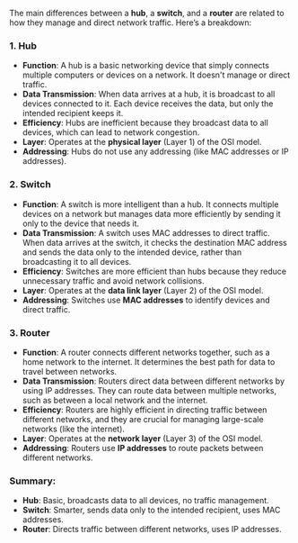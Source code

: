 The main differences between a **hub**, a **switch**, and a **router** are related to how they manage and direct network traffic. Here’s a breakdown:

### 1. **Hub**
- **Function**: A hub is a basic networking device that simply connects multiple computers or devices on a network. It doesn't manage or direct traffic.
- **Data Transmission**: When data arrives at a hub, it is broadcast to all devices connected to it. Each device receives the data, but only the intended recipient keeps it.
- **Efficiency**: Hubs are inefficient because they broadcast data to all devices, which can lead to network congestion.
- **Layer**: Operates at the **physical layer** (Layer 1) of the OSI model.
- **Addressing**: Hubs do not use any addressing (like MAC addresses or IP addresses).

### 2. **Switch**
- **Function**: A switch is more intelligent than a hub. It connects multiple devices on a network but manages data more efficiently by sending it only to the device that needs it.
- **Data Transmission**: A switch uses MAC addresses to direct traffic. When data arrives at the switch, it checks the destination MAC address and sends the data only to the intended device, rather than broadcasting it to all devices.
- **Efficiency**: Switches are more efficient than hubs because they reduce unnecessary traffic and avoid network collisions.
- **Layer**: Operates at the **data link layer** (Layer 2) of the OSI model.
- **Addressing**: Switches use **MAC addresses** to identify devices and direct traffic.

### 3. **Router**
- **Function**: A router connects different networks together, such as a home network to the internet. It determines the best path for data to travel between networks.
- **Data Transmission**: Routers direct data between different networks by using IP addresses. They can route data between multiple networks, such as between a local network and the internet.
- **Efficiency**: Routers are highly efficient in directing traffic between different networks, and they are crucial for managing large-scale networks (like the internet).
- **Layer**: Operates at the **network layer** (Layer 3) of the OSI model.
- **Addressing**: Routers use **IP addresses** to route packets between different networks.

### Summary:
- **Hub**: Basic, broadcasts data to all devices, no traffic management.
- **Switch**: Smarter, sends data only to the intended recipient, uses MAC addresses.
- **Router**: Directs traffic between different networks, uses IP addresses.